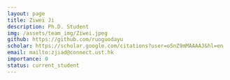```yaml
---
layout: page
title: Ziwei Ji
description: Ph.D. Student
img: /assets/team_img/Ziwei.jpeg
github: https://github.com/ruoguodayu
scholar: https://scholar.google.com/citations?user=oSnZ9mMAAAAJ&hl=en
email: mailto:zjiad@connect.ust.hk
importance: 0
status: current_student
---
```

